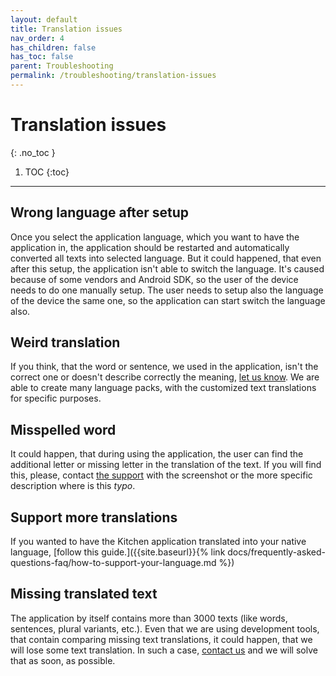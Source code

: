 ```yaml
---
layout: default
title: Translation issues
nav_order: 4
has_children: false
has_toc: false
parent: Troubleshooting
permalink: /troubleshooting/translation-issues
---
```


# Translation issues
{: .no_toc }

1. TOC
{:toc}

---

## Wrong language after setup
Once you select the application language, which you want to have the application in, the application should be restarted and automatically converted all texts into selected language. But it could happened, that even after this setup, the application isn't able to switch the language. It's caused because of some vendors and Android SDK, so the user of the device needs to do one manually setup. The user needs to setup also the language of the device the same one, so the application can start switch the language also.

## Weird translation
If you think, that the word or sentence, we used in the application, isn't the correct one or doesn't describe correctly the meaning, [let us know](mailto:support@orderlord.com). We are able to create many language packs, with the customized text translations for specific purposes.

## Misspelled word
It could happen, that during using the application, the user can find the additional letter or missing letter in the translation of the text. If you will find this, please, contact [the support](mailto:support@orderlord.com) with the screenshot or the more specific description where is this _typo_.

## Support more translations
If you wanted to have the Kitchen application translated into your native language, [follow this guide.]({{site.baseurl}}{% link docs/frequently-asked-questions-faq/how-to-support-your-language.md %})

## Missing translated text
The application by itself contains more than 3000 texts (like words, sentences, plural variants, etc.). Even that we are using development tools, that contain comparing missing text translations, it could happen, that we will lose some text translation. In such a case, [contact us](mailto:support@orderlord.com) and we will solve that as soon, as possible.